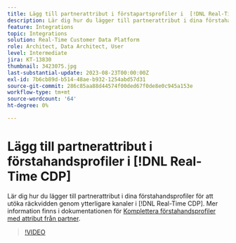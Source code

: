 ```yaml
---
title: Lägg till partnerattribut i förstapartsprofiler i  [!DNL Real-Time CDP]
description: Lär dig hur du lägger till partnerattribut i dina förstahandsprofiler för att utöka räckvidden genom ytterligare kanaler i  [!DNL Real-Time CDP].
feature: Integrations
topic: Integrations
solution: Real-Time Customer Data Platform
role: Architect, Data Architect, User
level: Intermediate
jira: KT-13830
thumbnail: 3423075.jpg
last-substantial-update: 2023-08-23T00:00:00Z
exl-id: 7b6cb89d-b514-48ae-b932-1254abd57d31
source-git-commit: 286c85aa88d44574f00ded67f0de8e0c945a153e
workflow-type: tm+mt
source-wordcount: '64'
ht-degree: 0%

---
```


# Lägg till partnerattribut i förstahandsprofiler i [!DNL Real-Time CDP]

Lär dig hur du lägger till partnerattribut i dina förstahandsprofiler för att utöka räckvidden genom ytterligare kanaler i [!DNL Real-Time CDP]. Mer information finns i dokumentationen för [Komplettera förstahandsprofiler med attribut från partner](https://experienceleague.adobe.com/docs/experience-platform/rtcdp/use-cases/partner-data/supplement-first-party-profiles.html?lang=sv-SE).

>[!VIDEO](https://video.tv.adobe.com/v/3423075/?learn=on&enablevpops)

